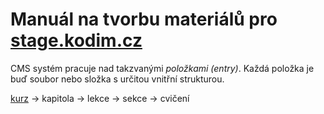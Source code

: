 # Manuál na tvorbu materiálů pro [stage.kodim.cz](https://stage.kodim.cz)

CMS systém pracuje nad takzvanými _položkami (entry)_. Každá položka je buď soubor nebo složka s určitou vnitřní strukturou.

[kurz](kurz.md) → kapitola → lekce → sekce → cvičení

